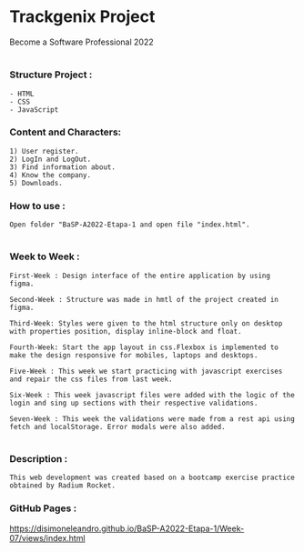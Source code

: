 # **Trackgenix Project**
Become a Software Professional 2022
#

### Structure Project :
```
- HTML
- CSS
- JavaScript
```

### Content and Characters:
```
1) User register.
2) LogIn and LogOut.
3) Find information about.
4) Know the company.
5) Downloads.
```
### How to use :
```
Open folder "BaSP-A2022-Etapa-1 and open file "index.html".
```
#
### Week to Week :
```
First-Week : Design interface of the entire application by using figma.

Second-Week : Structure was made in hmtl of the project created in figma.

Third-Week: Styles were given to the html structure only on desktop with properties position, display inline-block and float.

Fourth-Week: Start the app layout in css.Flexbox is implemented to make the design responsive for mobiles, laptops and desktops.

Five-Week : This week we start practicing with javascript exercises and repair the css files from last week.

Six-Week : This week javascript files were added with the logic of the login and sing up sections with their respective validations.

Seven-Week : This week the validations were made from a rest api using fetch and localStorage. Error modals were also added.

```
#
### Description :
```
This web development was created based on a bootcamp exercise practice obtained by Radium Rocket.
```
### GitHub Pages :

https://disimoneleandro.github.io/BaSP-A2022-Etapa-1/Week-07/views/index.html

